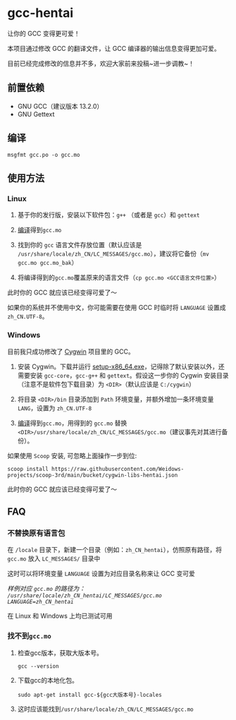 # gcc-hentai

让你的 GCC 变得更可爱！

本项目通过修改 GCC 的翻译文件，让 GCC 编译器的输出信息变得更加可爱。

目前已经完成修改的信息并不多，欢迎大家前来投稿~进一步调教~！

## 前置依赖
- GNU GCC（建议版本 13.2.0）
- GNU Gettext

## 编译

```shell
msgfmt gcc.po -o gcc.mo
```

## 使用方法

### Linux

1. 基于你的发行版，安装以下软件包：`g++` （或者是 `gcc`）和 `gettext`

2. [编译](#编译)得到`gcc.mo`

3. 找到你的 `gcc` 语言文件存放位置（默认应该是 `/usr/share/locale/zh_CN/LC_MESSAGES/gcc.mo`），建议将它备份（`mv gcc.mo gcc.mo_bak`）

4. 将编译得到的`gcc.mo`覆盖原来的语言文件（`cp gcc.mo <GCC语言文件位置>`）

此时你的 GCC 就应该已经变得可爱了～

如果你的系统并不使用中文，你可能需要在使用 GCC 时临时将 `LANGUAGE` 设置成 `zh_CN.UTF-8`。

### Windows

目前我只成功修改了 [Cygwin](https://www.cygwin.com/) 项目里的 GCC。

1. 安装 Cygwin。下载并运行 [setup-x86_64.exe](https://www.cygwin.com/setup-x86_64.exe)，记得除了默认安装以外，还需要安装 `gcc-core`，`gcc-g++` 和 `gettext`。假设这一步你的 Cygwin 安装目录（注意不是软件包下载目录）为 `<DIR>`（默认应该是 `C:/cygwin`）

2. 将目录 `<DIR>/bin` 目录添加到 `Path` 环境变量，并额外增加一条环境变量 `LANG`，设置为 `zh_CN.UTF-8`

3. [编译](#编译)得到`gcc.mo`，用得到的 `gcc.mo` 替换 `<DIR>/usr/share/locale/zh_CN/LC_MESSAGES/gcc.mo`（建议事先对其进行备份）。

如果使用 `Scoop` 安装, 可忽略上面操作一步到位:
```
scoop install https://raw.githubusercontent.com/Weidows-projects/scoop-3rd/main/bucket/cygwin-libs-hentai.json
```

此时你的 GCC 就应该已经变得可爱了～

## FAQ

### 不替换原有语言包

在 `/locale` 目录下，新建一个目录（例如：`zh_CN_hentai`），仿照原有路径，将 `gcc.mo` 放入 `LC_MESSAGES/` 目录中

这时可以将环境变量 `LANGUAGE` 设置为对应目录名称来让 GCC 变可爱

*样例对应 `gcc.mo` 的路径为： `/usr/share/locale/zh_CN_hentai/LC_MESSAGES/gcc.mo`*  
*`LANGUAGE=zh_CN_hentai`*

在 Linux 和 Windows 上均已测试可用

### 找不到`gcc.mo`

1. 检查gcc版本，获取大版本号。
    ```
    gcc --version
    ```
2. 下载gcc的本地化包。
    ```
    sudo apt-get install gcc-${gcc大版本号}-locales
    ```
3. 这时应该能找到`/usr/share/locale/zh_CN/LC_MESSAGES/gcc.mo`